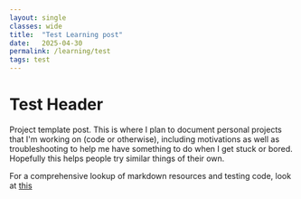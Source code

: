 ```yaml
---
layout: single
classes: wide
title:  "Test Learning post"
date:   2025-04-30
permalink: /learning/test
tags: test
---
```



# Test Header
Project template post. This is where I plan to document personal projects that I'm working on (code or otherwise), including motivations as well as troubleshooting to help me have something to do when I get stuck or bored. Hopefully this helps people try similar things of their own. 

For a comprehensive lookup of markdown resources and testing code, look at [this](/projects/2025-04-30-test-projects.html)